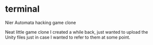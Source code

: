 # terminal
Nier Automata hacking game clone

Neat little game clone I created a while back, just wanted to upload the Unity files just in case I wanted to refer to them at some point.
